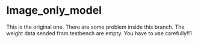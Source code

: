 # Image_only_model
This is the original one.
There are some problem inside this branch.
The weight data sended from testbench are empty.
You have to use carefully!!1
